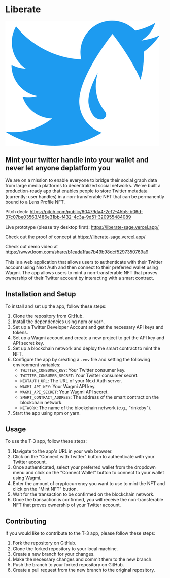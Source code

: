 # Liberate

![Liberate](/cryBird.png "Title")

## Mint your twitter handle into your wallet and never let anyone deplatform you

We are on a mission to enable everyone to bridge their social graph data from large media platforms to decentralized social networks. We’ve built a production-ready app that enables people to store Twitter metadata (currently: user handles) in a non-transferable NFT that can be permanently bound to a Lens Profile NFT.

Pitch deck: https://pitch.com/public/60479da4-2ef2-45b5-b06d-37c07be03563/486e31bb-f432-4c3a-9d51-320955484089

Live prototype (please try desktop first): https://liberate-sage.vercel.app/

Check out the proof of concept at https://liberate-sage.vercel.app/

Check out demo video at https://www.loom.com/share/b1eada1faa7b49b98dcf5297350769a9

This is a web application that allows users to authenticate with their Twitter account using Next Auth and then connect to their preferred wallet using Wagmi. The app allows users to mint a non-transferable NFT that proves ownership of their Twitter account by interacting with a smart contract.

## Installation and Setup

To install and set up the app, follow these steps:

1. Clone the repository from GitHub.
2. Install the dependencies using npm or yarn.
3. Set up a Twitter Developer Account and get the necessary API keys and tokens.
4. Set up a Wagmi account and create a new project to get the API key and API secret key.
5. Set up a blockchain network and deploy the smart contract to mint the NFT.
6. Configure the app by creating a `.env` file and setting the following environment variables:
   - `TWITTER_CONSUMER_KEY`: Your Twitter consumer key.
   - `TWITTER_CONSUMER_SECRET`: Your Twitter consumer secret.
   - `NEXTAUTH_URL`: The URL of your Next Auth server.
   - `WAGMI_API_KEY`: Your Wagmi API key.
   - `WAGMI_API_SECRET`: Your Wagmi API secret.
   - `SMART_CONTRACT_ADDRESS`: The address of the smart contract on the blockchain network.
   - `NETWORK`: The name of the blockchain network (e.g., "rinkeby").
7. Start the app using npm or yarn.

## Usage

To use the T-3 app, follow these steps:

1. Navigate to the app's URL in your web browser.
2. Click on the "Connect with Twitter" button to authenticate with your Twitter account.
3. Once authenticated, select your preferred wallet from the dropdown menu and click on the "Connect Wallet" button to connect to your wallet using Wagmi.
4. Enter the amount of cryptocurrency you want to use to mint the NFT and click on the "Mint NFT" button.
5. Wait for the transaction to be confirmed on the blockchain network.
6. Once the transaction is confirmed, you will receive the non-transferable NFT that proves ownership of your Twitter account.

## Contributing

If you would like to contribute to the T-3 app, please follow these steps:

1. Fork the repository on GitHub.
2. Clone the forked repository to your local machine.
3. Create a new branch for your changes.
4. Make the necessary changes and commit them to the new branch.
5. Push the branch to your forked repository on GitHub.
6. Create a pull request from the new branch to the original repository.
